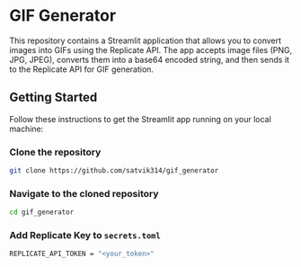 # GIF Generator

This repository contains a Streamlit application that allows you to convert images into GIFs using the Replicate API. The app accepts image files (PNG, JPG, JPEG), converts them into a base64 encoded string, and then sends it to the Replicate API for GIF generation.

## Getting Started

Follow these instructions to get the Streamlit app running on your local machine:

### Clone the repository
```bash
git clone https://github.com/satvik314/gif_generator
```

### Navigate to the cloned repository
```bash
cd gif_generator
```

### Add Replicate Key to ```secrets.toml```
```bash
REPLICATE_API_TOKEN = "<your_token>"
```
